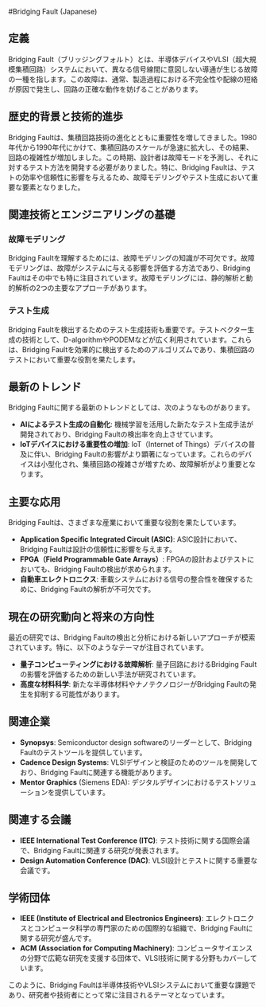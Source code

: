 #Bridging Fault (Japanese)

## 定義

Bridging Fault（ブリッジングフォルト）とは、半導体デバイスやVLSI（超大規模集積回路）システムにおいて、異なる信号線間に意図しない導通が生じる故障の一種を指します。この故障は、通常、製造過程における不完全性や配線の短絡が原因で発生し、回路の正確な動作を妨げることがあります。

## 歴史的背景と技術的進歩

Bridging Faultは、集積回路技術の進化とともに重要性を増してきました。1980年代から1990年代にかけて、集積回路のスケールが急速に拡大し、その結果、回路の複雑性が増加しました。この時期、設計者は故障モードを予測し、それに対するテスト方法を開発する必要がありました。特に、Bridging Faultは、テストの効率や信頼性に影響を与えるため、故障モデリングやテスト生成において重要な要素となりました。

## 関連技術とエンジニアリングの基礎

### 故障モデリング

Bridging Faultを理解するためには、故障モデリングの知識が不可欠です。故障モデリングは、故障がシステムに与える影響を評価する方法であり、Bridging Faultはその中でも特に注目されています。故障モデリングには、静的解析と動的解析の2つの主要なアプローチがあります。

### テスト生成

Bridging Faultを検出するためのテスト生成技術も重要です。テストベクター生成の技術として、D-algorithmやPODEMなどが広く利用されています。これらは、Bridging Faultを効果的に検出するためのアルゴリズムであり、集積回路のテストにおいて重要な役割を果たします。

## 最新のトレンド

Bridging Faultに関する最新のトレンドとしては、次のようなものがあります。

- **AIによるテスト生成の自動化**: 機械学習を活用した新たなテスト生成手法が開発されており、Bridging Faultの検出率を向上させています。
- **IoTデバイスにおける重要性の増加**: IoT（Internet of Things）デバイスの普及に伴い、Bridging Faultの影響がより顕著になっています。これらのデバイスは小型化され、集積回路の複雑さが増すため、故障解析がより重要となります。

## 主要な応用

Bridging Faultは、さまざまな産業において重要な役割を果たしています。

- **Application Specific Integrated Circuit (ASIC)**: ASIC設計において、Bridging Faultは設計の信頼性に影響を与えます。
- **FPGA（Field Programmable Gate Arrays）**: FPGAの設計およびテストにおいても、Bridging Faultの検出が求められます。
- **自動車エレクトロニクス**: 車載システムにおける信号の整合性を確保するために、Bridging Faultの解析が不可欠です。

## 現在の研究動向と将来の方向性

最近の研究では、Bridging Faultの検出と分析における新しいアプローチが模索されています。特に、以下のようなテーマが注目されています。

- **量子コンピューティングにおける故障解析**: 量子回路におけるBridging Faultの影響を評価するための新しい手法が研究されています。
- **高度な材料科学**: 新たな半導体材料やナノテクノロジーがBridging Faultの発生を抑制する可能性があります。

## 関連企業

- **Synopsys**: Semiconductor design softwareのリーダーとして、Bridging Faultのテストツールを提供しています。
- **Cadence Design Systems**: VLSIデザインと検証のためのツールを開発しており、Bridging Faultに関連する機能があります。
- **Mentor Graphics** (Siemens EDA): デジタルデザインにおけるテストソリューションを提供しています。

## 関連する会議

- **IEEE International Test Conference (ITC)**: テスト技術に関する国際会議で、Bridging Faultに関連する研究が発表されます。
- **Design Automation Conference (DAC)**: VLSI設計とテストに関する重要な会議です。

## 学術団体

- **IEEE (Institute of Electrical and Electronics Engineers)**: エレクトロニクスとコンピュータ科学の専門家のための国際的な組織で、Bridging Faultに関する研究が盛んです。
- **ACM (Association for Computing Machinery)**: コンピュータサイエンスの分野で広範な研究を支援する団体で、VLSI技術に関する分野もカバーしています。

このように、Bridging Faultは半導体技術やVLSIシステムにおいて重要な課題であり、研究者や技術者にとって常に注目されるテーマとなっています。